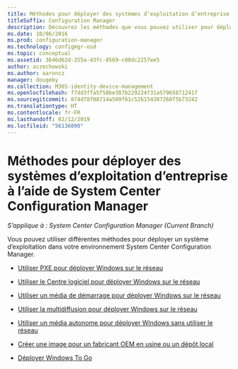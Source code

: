 ```yaml
---
title: Méthodes pour déployer des systèmes d’exploitation d’entreprise
titleSuffix: Configuration Manager
description: Découvrez les méthodes que vous pouvez utiliser pour déployer des systèmes d’exploitation d’entreprise dans votre environnement System Center Configuration Manager.
ms.date: 10/06/2016
ms.prod: configuration-manager
ms.technology: configmgr-osd
ms.topic: conceptual
ms.assetid: 3646d62d-355a-43fc-8569-c08dc2257ee5
author: aczechowski
ms.author: aaroncz
manager: dougeby
ms.collection: M365-identity-device-management
ms.openlocfilehash: f7dd3ffa5f58be387b229224f31a57965871241f
ms.sourcegitcommit: 874d78f08714a509f61c52b154387268f5b73242
ms.translationtype: HT
ms.contentlocale: fr-FR
ms.lasthandoff: 02/12/2019
ms.locfileid: "56136090"
---
```

# <a name="methods-to-deploy-enterprise-operating-systems-using-system-center-configuration-manager"></a>Méthodes pour déployer des systèmes d’exploitation d’entreprise à l’aide de System Center Configuration Manager

*S’applique à : System Center Configuration Manager (Current Branch)*

Vous pouvez utiliser différentes méthodes pour déployer un système d’exploitation dans votre environnement System Center Configuration Manager.

-   [Utiliser PXE pour déployer Windows sur le réseau](use-pxe-to-deploy-windows-over-the-network.md)  

-   [Utiliser le Centre logiciel pour déployer Windows sur le réseau](use-software-center-to-deploy-windows-over-the-network.md)  

-   [Utiliser un média de démarrage pour déployer Windows sur le réseau](use-bootable-media-to-deploy-windows-over-the-network.md)  

-   [Utiliser la multidiffusion pour déployer Windows sur le réseau](use-multicast-to-deploy-windows-over-the-network.md)  

-   [Utiliser un média autonome pour déployer Windows sans utiliser le réseau](use-stand-alone-media-to-deploy-windows-without-using-the-network.md)  

-   [Créer une image pour un fabricant OEM en usine ou un dépôt local](create-an-image-for-an-oem-in-factory-or-a-local-depot.md)  

-   [Déployer Windows To Go](deploy-windows-to-go.md)  
